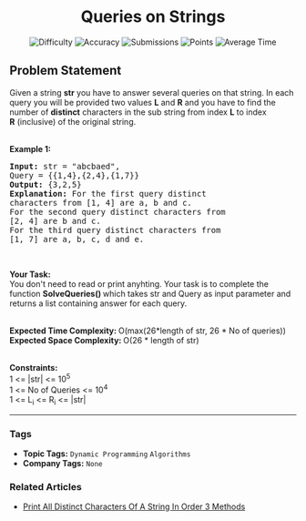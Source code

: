 <h1 align="center">Queries on Strings</h1>

<p align="center">
  <img alt="Difficulty" title="Difficulty" src="https://custom-icon-badges.demolab.com/badge/Difficulty: Medium-1F222E?style=for-the-badge&logoColor=white&logo=fire"/>
  <img alt="Accuracy" title="Accuracy" src="https://custom-icon-badges.demolab.com/badge/Accuracy: 55.82%25-1F222E?style=for-the-badge&logoColor=white&logo=target"/>
  <img alt="Submissions" title="Submissions" src="https://custom-icon-badges.demolab.com/badge/Submissions: 8K+-1F222E?style=for-the-badge&logoColor=white&logo=repo"/>
  <img alt="Points" title="Points" src="https://custom-icon-badges.demolab.com/badge/Points: 4-1F222E?style=for-the-badge&logoColor=white&logo=award"/>
  <img alt="Average Time" title="Average Time" src="https://custom-icon-badges.demolab.com/badge/Average%20Time: 20m-1F222E?style=for-the-badge&logoColor=white&logo=clock"/>
</p>

## Problem Statement

Given a string <b>str</b> you have to answer several queries on that string. In each query you will be provided two values <b>L</b> and <b>R</b> and you have to find the number of <b>distinct</b> characters in the sub string from index <b>L</b> to index <b>R</b> (inclusive) of the original string.<br> 

<b>Example 1:</b>

<pre><b>Input: </b>str = "abcbaed",
Query = {{1,4},{2,4},{1,7}}
<b>Output: </b>{3,2,5}
<b>Explanation: </b>For the first query distinct 
characters from [1, 4] are a, b and c.
For the second query distinct characters from
[2, 4] are b and c.
For the third query distinct characters from
[1, 7] are a, b, c, d and e.
</pre>

 

<b>Your Task:</b><br>You don't need to read or print anyhting. Your task is to complete the function <b>SolveQueries() </b>which takes str and Query as input parameter and returns a list containing answer for each query.<br> 

<b>Expected Time Complexity: </b>O(max(26*length of str, 26 * No of queries))<br><b>Expected Space Complexity: </b>O(26 * length of str)<br> 

<b>Constraints:</b><br>1 <= |str| <= 10<sup>5</sup><br>1 <= No of Queries <= 10<sup>4</sup><br>1 <= L<sub>i</sub> <= R<sub>i</sub> <= |str|


<hr>

### Tags
- **Topic Tags:** `Dynamic Programming` `Algorithms`
- **Company Tags:** `None`

### Related Articles
- [Print All Distinct Characters Of A String In Order 3 Methods](https://www.geeksforgeeks.org/print-all-distinct-characters-of-a-string-in-order-3-methods/)
